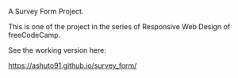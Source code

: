 A Survey Form Project.

This is one of the project in the series of Responsive Web Design of freeCodeCamp.

See the working version here:

https://ashuto91.github.io/survey_form/
